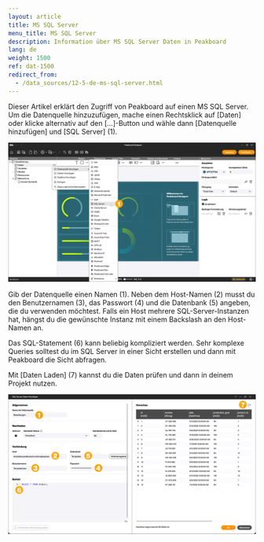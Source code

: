 ```yaml
---
layout: article
title: MS SQL Server
menu_title: MS SQL Server
description: Information über MS SQL Server Daten in Peakboard
lang: de
weight: 1500
ref: dat-1500
redirect_from:
  - /data_sources/12-5-de-ms-sql-server.html
---
```


Dieser Artikel erklärt den Zugriff von Peakboard auf einen MS SQL Server.
Um die Datenquelle hinzuzufügen, mache einen Rechtsklick auf [Daten] oder klicke alternativ auf den [...]-Button und wähle dann [Datenquelle hinzufügen] und [SQL Server] (1).

![Datenquelle hinzufügen](/assets/images/data-sources/ms-sql/de_sql-01.png)

Gib der Datenquelle einen Namen (1). Neben dem Host-Namen (2) musst du den Benutzernamen (3), das Passwort (4) und die Datenbank (5) angeben, die du verwenden möchtest. Falls ein Host mehrere SQL-Server-Instanzen hat, hängst du die gewünschte Instanz mit einem Backslash an den Host-Namen an.

Das SQL-Statement (6) kann beliebig kompliziert werden.
Sehr komplexe Queries solltest du im SQL Server in einer Sicht erstellen und dann mit Peakboard die Sicht abfragen.

Mit [Daten Laden] (7) kannst du die Daten prüfen und dann in deinem Projekt nutzen.

![SQL Dialog](/assets/images/data-sources/ms-sql/de_sql-02.png)
